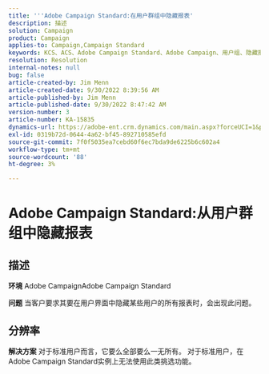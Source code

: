 ```yaml
---
title: '''Adobe Campaign Standard:在用户群组中隐藏报表'
description: 描述
solution: Campaign
product: Campaign
applies-to: Campaign,Campaign Standard
keywords: KCS、ACS、Adobe Campaign Standard、Adobe Campaign、用户组、隐藏报表、常见问题解答
resolution: Resolution
internal-notes: null
bug: false
article-created-by: Jim Menn
article-created-date: 9/30/2022 8:39:56 AM
article-published-by: Jim Menn
article-published-date: 9/30/2022 8:47:42 AM
version-number: 3
article-number: KA-15835
dynamics-url: https://adobe-ent.crm.dynamics.com/main.aspx?forceUCI=1&pagetype=entityrecord&etn=knowledgearticle&id=7a36a570-9b40-ed11-9db1-0022480866ad
exl-id: 0319b72d-0644-4a62-bf45-892710585efd
source-git-commit: 7f0f5035ea7cebd60f6ec7bda9de6225b6c602a4
workflow-type: tm+mt
source-wordcount: '88'
ht-degree: 3%

---
```


# Adobe Campaign Standard:从用户群组中隐藏报表

## 描述


<b>环境</b>
Adobe CampaignAdobe Campaign Standard

<b>问题</b>
当客户要求其要在用户界面中隐藏某些用户的所有报表时，会出现此问题。


## 分辨率


<b>解决方案</b>
对于标准用户而言，它要么全部要么一无所有。
对于标准用户，在Adobe Campaign Standard实例上无法使用此类挑选功能。
